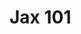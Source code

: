# Jax 101
<script type="text/javascript">
    window.location.replace('https://jax.readthedocs.io/en/latest/jax-101/index.html');
</script>

